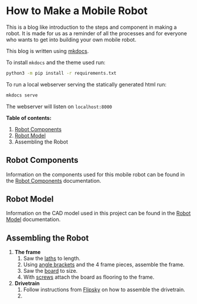 # How to Make a Mobile Robot
This is a blog like introduction to the steps and component in making a robot. It is made for us as a reminder of all the processes and for everyone who wants to get into building your own mobile robot.

This blog is written using [mkdocs](https://www.mkdocs.org/).

To install `mkdocs` and the theme used run:
```sh
python3 -m pip install -r requirements.txt
```

To run a local webserver serving the statically generated html run:
```sh
mkdocs serve
```
The webserver will listen on `localhost:8000`

**Table of contents:**
1. [Robot Components](RobotComponents/IntroductionToRobotComponents.md)
2. [Robot Model](RobotModel/README.md)
3. Assembling the Robot

## Robot Components
Information on the components used for this mobile robot can be found in the [Robot Components](RobotComponents/IntroductionToRobotComponents.md) documentation.

## Robot Model
Information on the CAD model used in this project can be found in the [Robot Model](RobotModel/README.md) documentation.

## Assembling the Robot
1. **The frame**
   1. Saw the [laths]() to length.
   2. Using [angle brackets]() and the 4 frame pieces, assemble the frame.
   3. Saw the [board]() to size.
   4. With [screws]() attach the board as flooring to the frame.
2. **Drivetrain**
   1. Follow instructions from [Flipsky]() on how to assemble the drivetrain.
   2.
